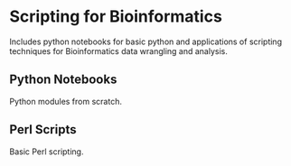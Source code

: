 # Scripting for Bioinformatics
Includes python notebooks for basic python and applications of scripting techniques 
for Bioinformatics data wrangling and analysis.

## Python Notebooks

Python modules from scratch.

## Perl Scripts

Basic Perl scripting.


